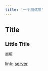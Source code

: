 ```yaml
---
title: '一个测试项'
---
```


## Title

### Little Title

```bash
面板
```
link: [server](http://Asteria-SpiriT.github.io)

